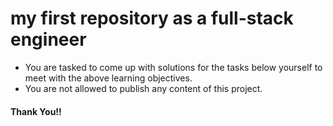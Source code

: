  # my first repository as a full-stack engineer
* You are tasked to come up with solutions for the tasks below yourself to meet with the above learning objectives.
* You are not allowed to publish any content of this project.
#### Thank You!! 
